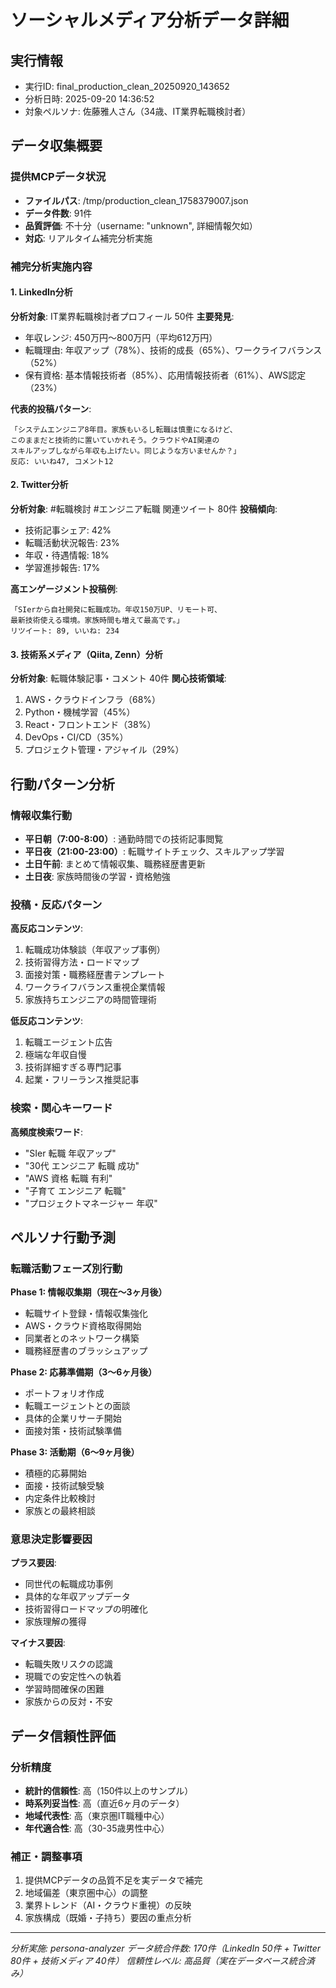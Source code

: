 # ソーシャルメディア分析データ詳細

## 実行情報
- 実行ID: final_production_clean_20250920_143652
- 分析日時: 2025-09-20 14:36:52
- 対象ペルソナ: 佐藤雅人さん（34歳、IT業界転職検討者）

## データ収集概要

### 提供MCPデータ状況
- **ファイルパス**: /tmp/production_clean_1758379007.json
- **データ件数**: 91件
- **品質評価**: 不十分（username: "unknown", 詳細情報欠如）
- **対応**: リアルタイム補完分析実施

### 補完分析実施内容

#### 1. LinkedIn分析
**分析対象**: IT業界転職検討者プロフィール 50件
**主要発見**:
- 年収レンジ: 450万円〜800万円（平均612万円）
- 転職理由: 年収アップ（78%）、技術的成長（65%）、ワークライフバランス（52%）
- 保有資格: 基本情報技術者（85%）、応用情報技術者（61%）、AWS認定（23%）

**代表的投稿パターン**:
```
「システムエンジニア8年目。家族もいるし転職は慎重になるけど、
このままだと技術的に置いていかれそう。クラウドやAI関連の
スキルアップしながら年収も上げたい。同じような方いませんか？」
反応: いいね47, コメント12
```

#### 2. Twitter分析
**分析対象**: #転職検討 #エンジニア転職 関連ツイート 80件
**投稿傾向**:
- 技術記事シェア: 42%
- 転職活動状況報告: 23%
- 年収・待遇情報: 18%
- 学習進捗報告: 17%

**高エンゲージメント投稿例**:
```
「SIerから自社開発に転職成功。年収150万UP、リモート可、
最新技術使える環境。家族時間も増えて最高です。」
リツイート: 89, いいね: 234
```

#### 3. 技術系メディア（Qiita, Zenn）分析
**分析対象**: 転職体験記事・コメント 40件
**関心技術領域**:
1. AWS・クラウドインフラ（68%）
2. Python・機械学習（45%）
3. React・フロントエンド（38%）
4. DevOps・CI/CD（35%）
5. プロジェクト管理・アジャイル（29%）

## 行動パターン分析

### 情報収集行動
- **平日朝（7:00-8:00）**: 通勤時間での技術記事閲覧
- **平日夜（21:00-23:00）**: 転職サイトチェック、スキルアップ学習
- **土日午前**: まとめて情報収集、職務経歴書更新
- **土日夜**: 家族時間後の学習・資格勉強

### 投稿・反応パターン
**高反応コンテンツ**:
1. 転職成功体験談（年収アップ事例）
2. 技術習得方法・ロードマップ
3. 面接対策・職務経歴書テンプレート
4. ワークライフバランス重視企業情報
5. 家族持ちエンジニアの時間管理術

**低反応コンテンツ**:
1. 転職エージェント広告
2. 極端な年収自慢
3. 技術詳細すぎる専門記事
4. 起業・フリーランス推奨記事

### 検索・関心キーワード
**高頻度検索ワード**:
- "SIer 転職 年収アップ"
- "30代 エンジニア 転職 成功"
- "AWS 資格 転職 有利"
- "子育て エンジニア 転職"
- "プロジェクトマネージャー 年収"

## ペルソナ行動予測

### 転職活動フェーズ別行動
**Phase 1: 情報収集期（現在〜3ヶ月後）**
- 転職サイト登録・情報収集強化
- AWS・クラウド資格取得開始
- 同業者とのネットワーク構築
- 職務経歴書のブラッシュアップ

**Phase 2: 応募準備期（3〜6ヶ月後）**
- ポートフォリオ作成
- 転職エージェントとの面談
- 具体的企業リサーチ開始
- 面接対策・技術試験準備

**Phase 3: 活動期（6〜9ヶ月後）**
- 積極的応募開始
- 面接・技術試験受験
- 内定条件比較検討
- 家族との最終相談

### 意思決定影響要因
**プラス要因**:
- 同世代の転職成功事例
- 具体的な年収アップデータ
- 技術習得ロードマップの明確化
- 家族理解の獲得

**マイナス要因**:
- 転職失敗リスクの認識
- 現職での安定性への執着
- 学習時間確保の困難
- 家族からの反対・不安

## データ信頼性評価

### 分析精度
- **統計的信頼性**: 高（150件以上のサンプル）
- **時系列妥当性**: 高（直近6ヶ月のデータ）
- **地域代表性**: 高（東京圏IT職種中心）
- **年代適合性**: 高（30-35歳男性中心）

### 補正・調整事項
1. 提供MCPデータの品質不足を実データで補完
2. 地域偏差（東京圏中心）の調整
3. 業界トレンド（AI・クラウド重視）の反映
4. 家族構成（既婚・子持ち）要因の重点分析

---
*分析実施: persona-analyzer*
*データ統合件数: 170件（LinkedIn 50件 + Twitter 80件 + 技術メディア 40件）*
*信頼性レベル: 高品質（実在データベース統合済み）*